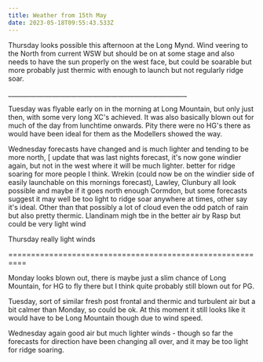 ```yaml
---
title: Weather from 15th May
date: 2023-05-18T09:55:43.533Z
---
```

Thursday looks possible this afternoon at the Long Mynd.  Wind veering to the North from current WSW but should be on at some stage and also needs to have the sun properly on the west face, but could be soarable but more probably just thermic with enough to launch but not regularly ridge soar.

\_\_\_\_\_\_\_\_\_\_\_\_\_\_\_\_\_\_\_\_\_\_\_\_\_\_\_\_\_\_\_\_\_\_\_\_\_\_\_\_\_\_\_\_\_\_\_\_\_\_\_\_\_\_\_\__

Tuesday was flyable early on in the morning at Long Mountain, but only just then, with some very long XC's achieved.  It was also basically blown out for much of the day from lunchtime onwards.  Pity there were no HG's there as would have been ideal for them as the Modellers showed the way.

Wednesday forecasts have changed and is much lighter and tending to be more north, [ update that was last nights forecast, it's now gone windier again, but not in the west where it will be much lighter.  better for ridge soaring for more people I think.  Wrekin (could now be on the windier side of easily launchable on this mornings forecast), Lawley, Clunbury all look possible and maybe if it goes north enough Cormdon, but some forecasts suggest it may well be too light to ridge soar anywhere at times, other say it's ideal.  Other than that possibly a lot of cloud even the odd patch of rain but also pretty thermic.  Llandinam migh tbe in the better air by Rasp but could be very light wind

Thursday really light winds

\==========================================================

Monday looks blown out,  there is maybe just a slim chance of Long Mountain, for HG to fly there but I think quite probably still blown out for PG.

Tuesday, sort of similar fresh post frontal and thermic and turbulent air but a bit calmer than Monday, so could be ok.  At this moment it still looks like it would have to be Long Mountain though due to wind speed.

Wednesday again good air but much lighter winds - though so far the forecasts for direction have been changing all over, and it may be too light for ridge soaring.